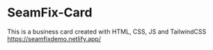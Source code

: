 # SeamFix-Card
This is a business card created with HTML, CSS, JS and TailwindCSS
https://seamfixdemo.netlify.app/ 
